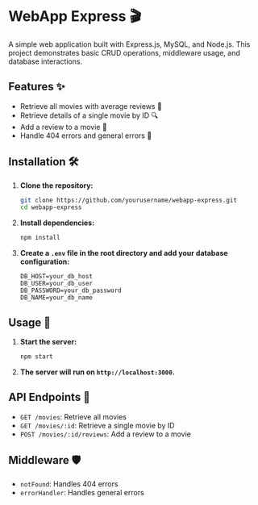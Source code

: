 # WebApp Express 🎬

A simple web application built with Express.js, MySQL, and Node.js. This project demonstrates basic CRUD operations, middleware usage, and database interactions.

## Features ✨

- Retrieve all movies with average reviews 🎥
- Retrieve details of a single movie by ID 🔍
- Add a review to a movie 📝
- Handle 404 errors and general errors 🚫

## Installation 🛠️

1. **Clone the repository:**

   ```bash
   git clone https://github.com/yourusername/webapp-express.git
   cd webapp-express
   ```

2. **Install dependencies:**

   ```bash
   npm install
   ```

3. **Create a `.env` file in the root directory and add your database configuration:**
   ```
   DB_HOST=your_db_host
   DB_USER=your_db_user
   DB_PASSWORD=your_db_password
   DB_NAME=your_db_name
   ```

## Usage 🚀

1. **Start the server:**

   ```bash
   npm start
   ```

2. **The server will run on `http://localhost:3000`.**

## API Endpoints 📡

- `GET /movies`: Retrieve all movies
- `GET /movies/:id`: Retrieve a single movie by ID
- `POST /movies/:id/reviews`: Add a review to a movie

## Middleware 🛡️

- `notFound`: Handles 404 errors
- `errorHandler`: Handles general errors

